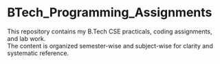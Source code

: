 # BTech_Programming_Assignments

This repository contains my B.Tech CSE practicals, coding assignments, and lab work.  
The content is organized semester-wise and subject-wise for clarity and systematic reference.  
